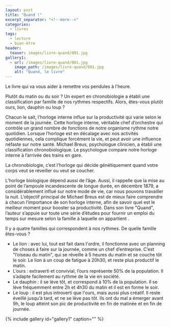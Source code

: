 ```yaml
---
layout: post
title: "Quand !"
excerpt_separator: "<!--more-->"
categories:
  - livres
tags:
  - lecture
  - bien-être
header:
  teaser: images/livre-quand/001.jpg
gallery1:
  - url: /images/livre-quand/001.jpg
    image_path: /images/livre-quand/001.jpg
    alt: "Quand, le livre"
---
```


Le livre qui va vous aider à remettre vos pendules à l'heure.

Plutôt du matin ou du soir ? Un expert en chronobiologie a établi une classification par famille de nos rythmes respectifs. Alors, êtes-vous plutôt ours, lion, dauphin ou loup ?

Chacun le sait, l’horloge interne influe sur la productivité qui varie selon le moment de la journée. Cette horloge interne, véritable chef d’orchestre qui contrôle un grand nombre de fonctions de notre organisme rythme notre quotidien. Lorsque l’horloge est en décalage avec nos activités quotidiennes, cela complique forcément la vie, et peut avoir une influence néfaste sur notre santé. Michael Breus, psychologue clinicien, a établi une classification chronobiologique. <!--more--> Le psychologue compare notre horloge interne à l’arrivée des trains en gare.

La chronobiologie, c’est l’horloge qui décide génétiquement quand votre corps veut se réveiller ou veut se coucher.

L’horloge biologique dépend aussi de l’âge. Aussi, il rappelle que la mise au point de l’ampoule incandescente de longue durée, en décembre 1879, a considérablement influé sur notre mode de vie, car nous pouvons travailler la nuit. L’objectif principal de Michael Breus est de mieux faire comprendre à chacun l’importance de son horloge interne, afin de savoir quel est le meilleur moment pour booster sa productivité. Dans son livre "Quand", l’auteur s’appuie sur toute une série d’études pour fournir un emploi du temps sur mesure selon la famille à laquelle on appartient .

Il y a quatre familles qui correspondent à nos rythmes. De quelle famille êtes-vous ?

* Le lion : avec lui, tout est fait dans l'ordre, il fonctionne avec un planning de choses à faire sur la journée, comme un chef d’entreprise. C’est "l’oiseau du matin", qui se réveille à 5 heures du matin et se couche tôt le soir. Le lion à un coup de fatigue à 20h30, et reste plus productif le matin.
* L’ours : extraverti et convivial, l’ours représente 50% de la population. Il s’adapte facilement au rythme de la vie en société.
* Le dauphin : il se lève tôt, et correspond à 10% de la population. Il se lève fréquemment entre 2h et 4h30 du matin et il est en forme le soir.
* Le loup : il est plus introverti que l'ours, mais aussi plus créatif. Il reste éveillé jusqu’à tard, et ne se lève pas tôt. Ils ont du mal a émerger avant 9h, le loup atteint son pic de productivité en fin de matinée et en fin de journée.

{% include gallery id="gallery1" caption="" %}
